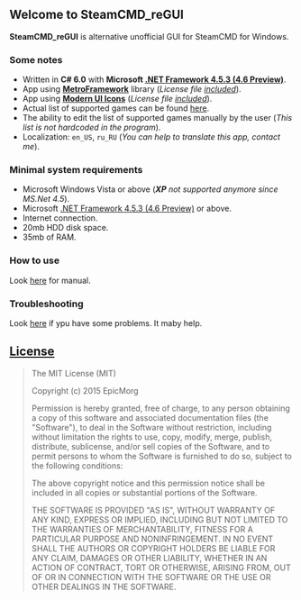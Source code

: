 ## Welcome to SteamCMD_reGUI ##

**SteamCMD_reGUI** is alternative unofficial GUI for SteamCMD for Windows.

### Some notes ###

- Written in **C# 6.0** with **Microsoft [.NET Framework 4.5.3 (4.6 Preview)](http://www.microsoft.com/en-US/download/details.aspx?id=44927 "Link for download")**.
- App using **[MetroFramework](https://github.com/viperneo/winforms-modernui "Official github")** library (*License file [included](https://github.com/stamepicmorg/SteamCMD_reGUI/blob/master/source/SteamCMD_reGUI_Client/LICENSES/ModernMetroUIFramework.txt)*).
- App using **[Modern UI Icons](https://github.com/Templarian/WindowsIcons/ "Official github")** (*License file [included](https://github.com/stamepicmorg/SteamCMD_reGUI/blob/master/source/SteamCMD_reGUI_Client/LICENSES/WindowsIcons.txt)*).
- Actual list of supported games can be found [here](https://github.com/stamepicmorg/SteamCMD_reGUI/blob/master/source/SteamCMD_reGUI_Client/Servers.xml).
- The ability to edit the list of supported games manually by the user (*This list is not hardcoded in the program*).
- Localization: `en_US`, `ru_RU` (*You can help to translate this app, contact me*).


### Minimal system requirements  ###
- Microsoft Windows Vista or above (***XP*** *not supported anymore since MS.Net 4.5*).
- Microsoft [.NET Framework 4.5.3 (4.6 Preview)](http://www.microsoft.com/en-US/download/details.aspx?id=44927 "Link for download") or above. 
- Internet connection.
- 20mb HDD disk space.
- 35mb of RAM.

### How to use ###

Look [here](# "How to use this app") for manual. 

### Troubleshooting ###

Look [here](# "Troubleshooting") if ypu have some problems. It maby help.

## [License](https://github.com/stamepicmorg/SteamCMD_reGUI/blob/master/LICENSE) ##

> The MIT License (MIT)
> 
> Copyright (c) 2015 EpicMorg
> 
> Permission is hereby granted, free of charge, to any person obtaining a copy
> of this software and associated documentation files (the "Software"), to deal
> in the Software without restriction, including without limitation the rights
> to use, copy, modify, merge, publish, distribute, sublicense, and/or sell
> copies of the Software, and to permit persons to whom the Software is
> furnished to do so, subject to the following conditions:
> 
> The above copyright notice and this permission notice shall be included in all
> copies or substantial portions of the Software.
> 
> THE SOFTWARE IS PROVIDED "AS IS", WITHOUT WARRANTY OF ANY KIND, EXPRESS OR
> IMPLIED, INCLUDING BUT NOT LIMITED TO THE WARRANTIES OF MERCHANTABILITY,
> FITNESS FOR A PARTICULAR PURPOSE AND NONINFRINGEMENT. IN NO EVENT SHALL THE
> AUTHORS OR COPYRIGHT HOLDERS BE LIABLE FOR ANY CLAIM, DAMAGES OR OTHER
> LIABILITY, WHETHER IN AN ACTION OF CONTRACT, TORT OR OTHERWISE, ARISING FROM,
> OUT OF OR IN CONNECTION WITH THE SOFTWARE OR THE USE OR OTHER DEALINGS IN THE
> SOFTWARE.
